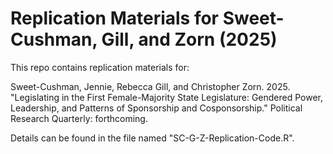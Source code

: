 # Replication Materials for Sweet-Cushman, Gill, and Zorn (2025)
 
This repo contains replication materials for:

Sweet-Cushman, Jennie, Rebecca Gill, and Christopher Zorn. 2025. "Legislating in the First Female-Majority State Legislature: Gendered Power, Leadership, and Patterns of Sponsorship and Cosponsorship." Political Research Quarterly: forthcoming.

Details can be found in the file named "SC-G-Z-Replication-Code.R".
